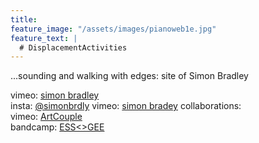 ```yaml
---
title:
feature_image: "/assets/images/pianoweb1e.jpg"
feature_text: |
  # DisplacementActivities
---
```


 ...sounding and walking with edges: site of Simon Bradley

 vimeo: [simon bradley](https://vimeo.com/user6604380)  
 insta: [@simonbrdly](https://www.instagram.com/simonbrdly)
 vimeo: [simon bradey](https://vimeo.com/user6604380) 
 collaborations:    
 vimeo: [ArtCouple](https://vimeo.com/user127952551)  
 bandcamp: [ESS<>GEE](https://essgee1.bandcamp.com/)   
